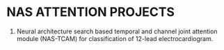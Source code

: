 # NAS ATTENTION PROJECTS
1. Neural architecture search based temporal and channel joint attention module (NAS-TCAM) for classification of 12-lead electrocardiogram.
